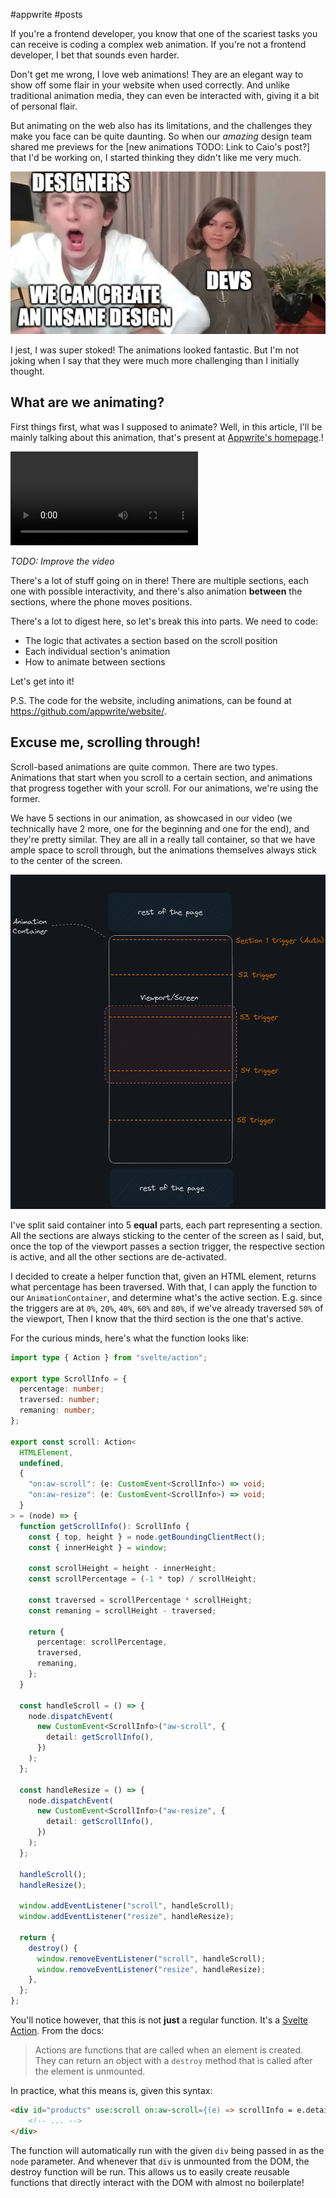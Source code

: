 #appwrite #posts

If you're a frontend developer, you know that one of the scariest tasks you can receive is coding a complex web animation. If you're not a frontend developer, I bet that sounds even harder.

Don't get me wrong, I love web animations! They are an elegant way to show off some flair in your website when used correctly. And unlike traditional animation media, they can even be interacted with, giving it a bit of personal flair.

But animating on the web also has its limitations, and the challenges they make you face can be quite daunting. So when our _amazing_ design team shared me previews for the [new animations TODO: Link to Caio's post?] that I'd be working on, I started thinking they didn't like me very much.

![](./media/design_vs_frontend.png)

I jest, I was super stoked! The animations looked fantastic. But I'm not joking when I say that they were much more challenging than I initially thought.

## What are we animating?

First things first, what was I supposed to animate? Well, in this article, I'll be mainly talking about this animation, that's present at [Appwrite's homepage](https://appwrite.io).!

![animations](./media/animations.mp4)

_TODO: Improve the video_

There's a lot of stuff going on in there! There are multiple sections, each one with possible interactivity, and there's also animation **between** the sections, where the phone moves positions.

There's a lot to digest here, so let's break this into parts. We need to code:

- The logic that activates a section based on the scroll position
- Each individual section's animation
- How to animate between sections

Let's get into it!

P.S. The code for the website, including animations, can be found at https://github.com/appwrite/website/.

## Excuse me, scrolling through!

Scroll-based animations are quite common. There are two types. Animations that start when you scroll to a certain section, and animations that progress together with your scroll. For our animations, we're using the former.

We have 5 sections in our animation, as showcased in our video (we technically have 2 more, one for the beginning and one for the end), and they're pretty similar. They are all in a really tall container, so that we have ample space to scroll through, but the animations themselves always stick to the center of the screen.

![Excali viewport](./media/Excali%20viewport.png)

I've split said container into 5 **equal** parts, each part representing a section. All the sections are always sticking to the center of the screen as I said, but, once the top of the viewport passes a section trigger, the respective section is active, and all the other sections are de-activated.

I decided to create a helper function that, given an HTML element, returns what percentage has been traversed. With that, I can apply the function to our `AnimationContainer`, and determine what's the active section. E.g. since the triggers are at `0%`, `20%`, `40%`, `60%` and `80%`, if we've already traversed `50%` of the viewport, Then I know that the third section is the one that's active.

For the curious minds, here's what the function looks like:

```typescript
import type { Action } from "svelte/action";

export type ScrollInfo = {
  percentage: number;
  traversed: number;
  remaning: number;
};

export const scroll: Action<
  HTMLElement,
  undefined,
  {
    "on:aw-scroll": (e: CustomEvent<ScrollInfo>) => void;
    "on:aw-resize": (e: CustomEvent<ScrollInfo>) => void;
  }
> = (node) => {
  function getScrollInfo(): ScrollInfo {
    const { top, height } = node.getBoundingClientRect();
    const { innerHeight } = window;

    const scrollHeight = height - innerHeight;
    const scrollPercentage = (-1 * top) / scrollHeight;

    const traversed = scrollPercentage * scrollHeight;
    const remaning = scrollHeight - traversed;

    return {
      percentage: scrollPercentage,
      traversed,
      remaning,
    };
  }

  const handleScroll = () => {
    node.dispatchEvent(
      new CustomEvent<ScrollInfo>("aw-scroll", {
        detail: getScrollInfo(),
      })
    );
  };

  const handleResize = () => {
    node.dispatchEvent(
      new CustomEvent<ScrollInfo>("aw-resize", {
        detail: getScrollInfo(),
      })
    );
  };

  handleScroll();
  handleResize();

  window.addEventListener("scroll", handleScroll);
  window.addEventListener("resize", handleResize);

  return {
    destroy() {
      window.removeEventListener("scroll", handleScroll);
      window.removeEventListener("resize", handleResize);
    },
  };
};
```

You'll notice however, that this is not **just** a regular function. It's a [Svelte Action](https://svelte.dev/docs/svelte-action). From the docs:

> Actions are functions that are called when an element is created. They can return an object with a `destroy` method that is called after the element is unmounted.

In practice, what this means is, given this syntax:

```html
<div id="products" use:scroll on:aw-scroll={(e) => scrollInfo = e.detail}>
	<!-- ... -->
</div>
```

The function will automatically run with the given `div` being passed in as the `node` parameter. And whenever that `div` is unmounted from the DOM, the destroy function will be run. This allows us to easily create reusable functions that directly interact with the DOM with almost no boilerplate!
